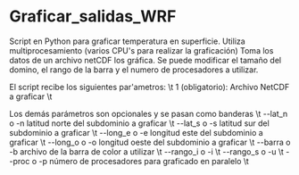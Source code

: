 # Graficar_salidas_WRF
Script en Python para graficar temperatura en superficie. Utiliza multiprocesamiento (varios CPU's para realizar la graficación) Toma los datos de un archivo netCDF los gráfica. Se puede modificar el tamaño del domino, el rango de la barra y el numero de procesadores a utilizar. 

El script recibe los siguientes par'ametros:
\t
1 (obligatorio): Archivo NetCDF a graficar \t

Los demás parámetros  son opcionales y se pasan como banderas \t
--lat_n	 o  -n    latitud norte del subdominio a graficar \t
--lat_s  o  -s	  latitud sur del subdominio a graficar \t
--long_e o  -e    longitud este del subdominio a graficar \t
--long_o o  -o    longitud oeste del subdominio a graficar \t
--barra  o  -b  	archivo de la barra de color a utilizar \t
--rango_i	o -i	  \t 
--rango_s o -u    \t
--proc   o  -p   	número de procesadores para graficado en paralelo \t
